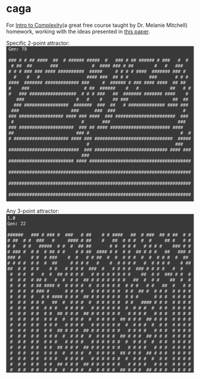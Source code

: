 # caga
For [Intro to Complexity](http://www.complexityexplorer.org/online-courses/27-introduction-to-complexity-summer-2015)(a great free course taught by Dr. Melanie Mitchell) homework, working with the ideas presented in [this paper](http://web.cecs.pdx.edu/~mm/evca-review.pdf).

Specific 2-point attractor:
![alt text](images/2sync.png "Logo Title Text 1")

Any 3-point attractor:
![alt text](images/3sync.png "Logo Title Text 1")
